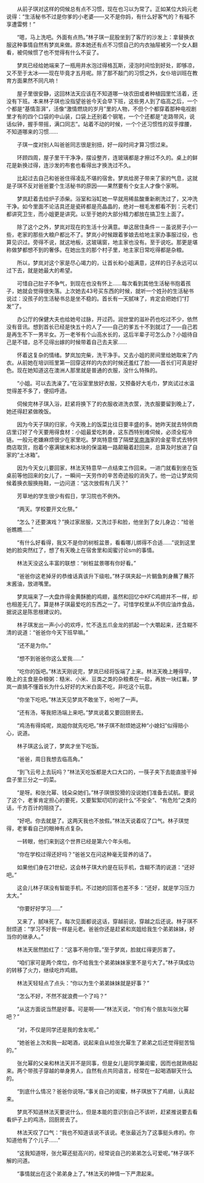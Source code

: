 　　从前子琪对这样的伺候总有点不习惯，现在也习以为常了。正如某位大妈元老说得：“生活秘书不过是你爹的小老婆——又不是你妈，有什么好客气的？有福不享遭雷劈！”

　　“嗯，马上洗吧。外面有点热。”林子琪一屁股坐到了客厅的沙发上：拿替换衣服这种事情自然有梦岚来做。原本她还有点不习惯自己的内衣抽屉被另一个女人翻看，被伺候惯了也不觉得有什么不妥了。

　　梦岚已经给她端来了一瓶用井水泡过得格瓦斯，浸泡时间恰到好处，即够凉，又不至于太冰——现在毕竟才五月呢。除了那不敲门的习惯之外，女仆培训班在教育方面果然不同凡响！

　　屋子里很安静，这回林法天应该在不知道哪一块农田或者种植园里忙活着，还没有下班。本来林子琪也没指望爸爸今天会早下班，这些男人到了临高之后，一个个都是“基情澎湃”，活像“激情燃烧的岁月”里的人物，不但个个都穿着那种电视剧里才有的四个口袋的中山装，口袋上还别着个钢笔，一个个还都是“走路带风，说话似钟，握手带摇，满口同志”。站着不动的时候，一个个还习惯性的双手撑腰，不知道哪来的习惯……

　　子琪一度对别人叫爸爸同志很是别扭，好一段时间才算习惯过来。

　　环顾四周，屋子里干干净净，摆设整齐，连玻璃都是才擦过不久的。桌上的鲜花是新换过得，连沙发的布套也看得出才换洗过不久。

　　比起过去自己和爸爸住得凌乱不堪的宿舍。梦岚给房子带来了家的气息，这就是子琪不反对爸爸要个生活秘书的原因——果然要有个女主人才像个家啊。

　　梦岚赶着去给炉子添柴。浴室和浴缸她一早就用稀盐酸重新刷洗过了，又冲洗干净。如今里面不论洁具还是瓷砖都是亮晶晶的，绝对一根毛发都看不到：元老们都讲究卫生，而小姐更是讲究。以至于她的大部分精力都放在搞卫生上面了。

　　除了这个之外，梦岚对现在的生活十分满意。单这居住条件－－虽说房子小一些，老家的那些大粮户都比不了。梦岚小时候跟着爹娘去给地主家办事服过役，也算见识过。旁得不说，就这地板，这玻璃窗，地主家也没有。至于说吃。那更是堪称做梦都想不到的奢侈。在她出生的那个村子里，地主家日常吃得都是杂粮。

　　所以，梦岚对这个家是尽心竭力的，让首长和小姐满意，这样的日子永远可以过下去，就是她最大的希望。

　　可惜自己肚子不争气，到现在也没有怀上……每次看到其他生活秘书抱着孩子，她就会觉得很失落。上次她去43号买东西的时候，就听一个姓孙的生活秘书说过：没孩子的生活秘书总是坐不稳的。首长有一天腻味了，肯定会把她们“打发”了。

　　办公厅的保健大夫也给她号过脉，开过药。润世堂的滋补药也吃过不少，依然没有音讯。想到首长已经是快五十的人了——自己的爹五十不到就过了——自己若是再生不下一男半女。万一老爷有个山高水长的，这后半辈子可怎么办？小姐待自己是不错，总不见得出嫁的时候带着自己去夫家……

　　怀着这复杂的情绪。梦岚加完柴，洗干净手。又去小姐的房间里给她取来了内衣。从前她在培训班里第一回穿这样的内衣的时候还羞红了脸——首长们可真是好色。现在她知道这在澳洲人那里就是普通的衣服，没什么特殊的。

　　“小姐。可以去洗澡了。”在浴室里放好衣服，又预备好大毛巾，梦岚试过水温觉得差不多了，便招呼道。

　　伺候完林子琪入浴，赶紧将换下了的衣服收进洗衣筐，洗衣服要留到晚上了，她还得赶紧做晚饭。

　　因为今天子琪的归家，今天晚上的饭菜比往日要丰盛的多。她昨天就去特供商店里订好了今天要用得食材：小姐最爱吃刺身，这东西特别难伺候，必须全程冷链。一般元老嫌麻烦很少在家里吃。梦岚特意借了隔壁[吴南海][y009]家的金星零式去特供商店取货，抱着个塞满锯末和冰块的保温箱一路颠簸着赶回来，总算及时放进了自家的“土冰箱”。

　　因为今天女儿要回家，林法天特意早一点结束工作回来。一进门就看到坐在饭桌前等他回来的女儿了，一瞬间一天劳作的辛苦奇迹般的消失了。他一边让梦岚伺候着换衣服换拖鞋，一边问道：“这次放假有几天？”

　　芳草地的学生很少有假日，学习院也不例外。

　　“两天。学校要开文化祭。”

　　“怎么？还要演戏？”换过家居服，又洗过手和脸，他坐到了女儿身边：“给爸爸瞧瞧……”

　　“有什么好看得，我又不是你的树桩盆景，看看哪儿绑得不合适……”说到这里她的脸突然红了，想了有天晚上在宿舍里和闺蜜讨论sm的事情。

　　林法天没这么丰富的联想：“树桩盆景哪有你好看。”

　　“爸爸你这老掉牙的恭维话真该升下级啦。”林子琪夹起一片鲷鱼刺身蘸了蘸芥末酱油，放进嘴里。

　　梦岚端来了一大盘炸得金黄酥脆的鸡翅，虽然和回忆中KFC鸡翅并不一样，却也相差无几了。算是林子琪最爱吃的东西之一了。可惜学校里从不供应油炸食品，据说这是陈思根建议的。

　　林子琪发出一声小小的欢呼，忙不迭五爪金龙的抓起一个大嚼起来，还含糊不清的说道：“爸爸你今天下班早嘛。”

　　“还不是为你。”

　　“想不到爸爸你这么爱我……”

　　“吃你的饭吧。”林法天刚说完，梦岚已经将饭端了上来。林法天晚上睡得早，晚上的主食是杂粮粥：糙米、小米、豆类之类的杂粮煮在一起，再放一块红薯。梦岚一直搞不懂首长为什么好好的大米白面不吃，非吃这个玩意。

　　“你坐下吃吧。”林法天见梦岚不敢坐下，吩咐了一声。

　　“还有汤，等我把汤端上来吧。”梦岚说着又要回厨房去。

　　“鸡汤有得炖呢，岚姐你就先吃吧。”林子琪不耐烦她这种“小媳妇”似得赔小心，说道。

　　林子琪这么说了，梦岚才坐下吃饭。

　　“爸爸，周日我想去临高角。”

　　“到飞云号上去玩吗？”林法天吃饭都是大口大口的，一筷子夹下去能直接干掉盘子里三分之一的菜。

　　“是呀。和张允幂、钱朵朵她们。”林子琪很狡猾的没说她们准备去试航。要说了这个，老爹肯定担心的要死，又要絮絮叨叨的说什么“不安全”、“有危险”之类的话，千方百计的阻挠了。

　　“好吧。你去就是了。这两天我也不放假。”林法天说着叹了口气。林子琪觉得，老爹看自己的眼神有点复杂。

　　一转眼，他们来到这个世界已经是第六个年头啦。

　　“你在学校过得还好吗？”爸爸又在问这种毫无营养的话了。

　　如果他们身在21世纪，这会林子琪大约是在玩手机，含糊不清的说道：“还好吧。”

　　这会儿林子琪没有智能手机，不过她的回答也差不多：“还好，就是学习压力太大。”

　　“你要好好学习……”

　　又来了，腻味死了。每次见面都说这话，穿越前说，穿越之后还说。林子琪不耐烦道：“学习不好我一样是元老。爸爸你还是赶紧和岚姐给我生个弟弟妹妹，好当你的继承人。”

　　林法天居然脸红了：“这事不用你管。”至于梦岚，脸就红得更厉害了。

　　“咱们家可是两个席位，你不给我生个弟弟妹妹家里不是亏大了。”林子琪成功的转移了火力，继续吃炸鸡翅。

　　林法天轻轻点了点头：“你以为生个弟弟妹妹就是好事？”

　　“怎么不好，不然不就浪费一个了吗？”

　　“从这方面说当然是好事。可是啊——”林法天说，“你们有个朋友叫张允幂吧？”

　　“对，不仅是同学还是我的舍友呢。”

　　“她爸爸上次和我一起喝酒，说起来自从给张允幂生了弟弟之后还觉得挺苦恼的。”

　　张允幂的父亲和林法天并不是同事，但是女儿是同学兼闺蜜，因而也就熟络起来。两个带孩子穿越的单身男人，自然有点共同语言，经常在一起喝酒聊天什么的。

　　“到底什么情况？爸爸你说呀。”事关自己的闺蜜，林子琪放下了鸡翅，认真起来。

　　梦岚不知道林法天要说什么，但是本能的意识到自己不该听，赶紧推说要去看看炉子上的鸡汤，回厨房去了。

　　林法天叹了口气：“我也不知道该说不该说。老张最近为了这事挺头疼的。你知道他有了个儿子……”

　　“这我知道呀，张允幂还挺高兴的，经常说自己的弟弟怎么可爱呢。”林子琪不解的问道。

　　“事情就出在这个弟弟身上了。”林法天的神情一下严肃起来。

[y009]: /characters/y009 "吴南海"
